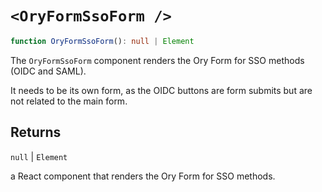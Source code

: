 # `<OryFormSsoForm />`

```ts
function OryFormSsoForm(): null | Element
```

The `OryFormSsoForm` component renders the Ory Form for SSO methods (OIDC and SAML).

It needs to be its own form, as the OIDC buttons are form submits but are not related to the main form.

## Returns

`null` \| `Element`

a React component that renders the Ory Form for SSO methods.
